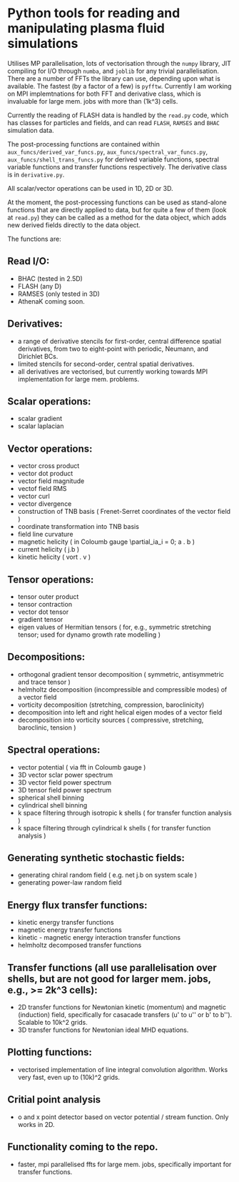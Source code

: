 # Python tools for reading and manipulating plasma fluid simulations

Utilises MP parallelisation, lots of vectorisation through the `numpy` library, JIT compiling for I/O through `numba`, and `joblib` for any trivial parallelisation. There are a number of FFTs the library can use, depending upon what is available. The fastest (by a factor of a few) is `pyfftw`. Currently I am working on MPI implemtnations for both FFT and derivative class, which is invaluable for large mem. jobs with more than (1k^3) cells.

Currently the reading of FLASH data is handled by the `read.py` code, which has classes for particles and fields, and can read `FLASH`, `RAMSES` and `BHAC` simulation data. 

The post-processing functions are contained within `aux_funcs/derived_var_funcs.py`, `aux_funcs/spectral_var_funcs.py`, `aux_funcs/shell_trans_funcs.py` for derived variable functions, spectral variable functions and transfer functions respectively. The derivative class is in `derivative.py`.

All scalar/vector operations can be used in 1D, 2D or 3D. 

At the moment, the post-processing functions can be used as stand-alone functions that are directly applied to data, but for quite a few of them (look at `read.py`) they can be called as a method for the data object, which adds new derived fields directly to the data object. 

The functions are:

## Read I/O:
* BHAC (tested in 2.5D)
* FLASH (any D)
* RAMSES (only tested in 3D)
* AthenaK coming soon.

## Derivatives:
* a range of derivative stencils for first-order, central difference spatial derivatives, from two to eight-point with periodic, Neumann, and Dirichlet BCs.
* limited stencils for second-order, central spatial derivatives.
* all derivatives are vectorised, but currently working towards MPI implementation for large mem. problems.

## Scalar operations:
* scalar gradient
* scalar laplacian

## Vector operations:
* vector cross product
* vector dot product
* vector field magnitude
* vectof field RMS
* vector curl
* vector divergence
* construction of TNB basis ( Frenet-Serret coordinates of the vector field ) 
* coordinate transformation into TNB basis
* field line curvature
* magnetic helicity ( in Coloumb gauge \partial_ia_i = 0; a . b )
* current helicity ( j.b )
* kinetic helicity ( vort . v )

## Tensor operations:
* tensor outer product
* tensor contraction
* vector dot tensor
* gradient tensor
* eigen values of Hermitian tensors ( for, e.g., symmetric stretching tensor; used for dynamo growth rate modelling )

## Decompositions:
* orthogonal gradient tensor decomposition ( symmetric, antisymmetric and trace tensor )
* helmholtz decomposition (incompressible and compressible modes) of a vector field
* vorticity decomposition (stretching, compression, baroclinicity)
* decomposition into left and right helical eigen modes of a vector field
* decomposition into vorticity sources ( compressive, stretching, baroclinic, tension )

## Spectral operations:
* vector potential ( via fft in Coloumb gauge )
* 3D vector sclar power spectrum
* 3D vector field power spectrum
* 3D tensor field power spectrum
* spherical shell binning
* cylindrical shell binning
* k space filtering through isotropic k shells ( for transfer function analysis )
* k space filtering through cylindrical k shells ( for transfer function analysis )

## Generating synthetic stochastic fields:
* generating chiral random field ( e.g. net j.b on system scale )
* generating power-law random field

## Energy flux transfer functions:
* kinetic energy transfer functions
* magnetic energy transfer functions
* kinetic - magnetic energy interaction transfer functions
* helmholtz decomposed transfer functions

## Transfer functions (all use parallelisation over shells, but are not good for larger mem. jobs, e.g., >= 2k^3 cells):
* 2D transfer functions for Newtonian kinetic (momentum) and magnetic (induction) field, specifically for casacade transfers (u' to u'' or b' to b''). Scalable to 10k^2 grids.
* 3D transfer functions for Newtonian ideal MHD equations.

## Plotting functions:
* vectorised implementation of line integral convolution algorithm. Works very fast, even up to (10k)^2 grids.

## Critial point analysis
* o and x point detector based on vector potential / stream function. Only works in 2D. 

## Functionality coming to the repo.
* faster, mpi parallelised ffts for large mem. jobs, specifically important for transfer functions.
